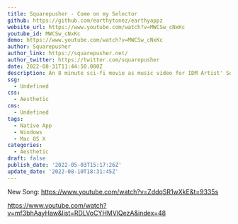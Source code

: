```yaml
---
title: Squarepusher - Come on my Selector
github: https://github.com/earthytonez/earthyappz
website_url: https://www.youtube.com/watch?v=MWCSw_cNxKc
youtube_id: MWCSw_cNxKc
demo: https://www.youtube.com/watch?v=MWCSw_cNxKc
author: Squarepusher
author_link: https://squarepusher.net/
author_twitter: https://twitter.com/squarepusher
date: 2022-08-31T11:44:50.000Z
description: An 8 minute sci-fi movie as music video for IDM Artist' Squarepusher
ssg:
  - Undefined
css:
  - Aesthetic
cms:
  - Undefined
tags:
  - Native App
  - Windows
  - Mac OS X
categories:
  - Aesthetic
draft: false
publish_date: '2022-05-03T15:17:26Z'
update_date: '2022-08-10T18:31:45Z'
---
```



New Song: https://www.youtube.com/watch?v=ZddqSR1wXkE&t=9335s

https://www.youtube.com/watch?v=mf3bhAayHaw&list=RDLVoCYHMVlQezA&index=48
